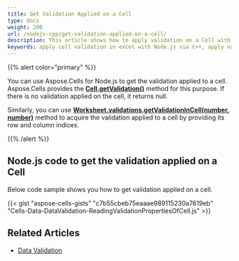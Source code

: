 ```yaml
---
title: Get Validation Applied on a Cell
type: docs
weight: 200
url: /nodejs-cpp/get-validation-applied-on-a-cell/
description: This article shows how to apply validation on a Cell with Node.js via C++.
keywords: apply cell validation in excel with Node.js via C++, apply validation on a cell in excel with Node.js via C++, apply validation in excel with Node.js via C++, cell validation in excel with Node.js via C++, Node.js via C++ apply cell validation in excel, Node.js via C++ apply validation on a cell in excel, Node.js via C++ cell validation in excel
---
```


{{% alert color="primary" %}}

You can use Aspose.Cells for Node.js to get the validation applied to a cell. Aspose.Cells provides the [**Cell.getValidation()**](https://reference.aspose.com/cells/nodejs-cpp/cell/#getValidation--) method for this purpose. If there is no validation applied on the cell, it returns null.

Similarly, you can use [**Worksheet.validations.getValidationInCell(number, number)**](https://reference.aspose.com/cells/nodejs-cpp/validationcollection/#getValidationInCell-number-number-) method to acquire the validation applied to a cell by providing its row and column indices.

{{% /alert %}}

## Node.js code to get the validation applied on a Cell

Below code sample shows you how to get validation applied on a cell.

{{< gist "aspose-cells-gists" "c7b55cbeb75eaaae989115230a7619eb" "Cells-Data-DataValidation-ReadingValidationPropertiesOfCell.js" >}}


## Related Articles

- [Data Validation](/cells/nodejs-cpp/data-validation/)
